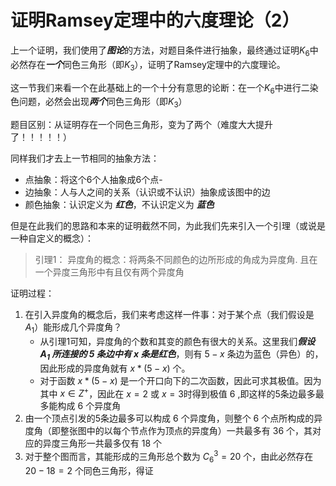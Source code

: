 证明Ramsey定理中的六度理论（2）
================

上一个证明，我们使用了***图论***的方法，对题目条件进行抽象，最终通过证明$K_6$中必然存在***一个***同色三角形（即$K_3$），证明了Ramsey定理中的六度理论。

这一节我们来看一个在此基础上的一个十分有意思的论断：在一个$K_6$中进行二染色问题，必然会出现***两个***同色三角形（即$K_3$）

题目区别：从证明存在一个同色三角形，变为了两个（难度大大提升了！！！！！）

同样我们才去上一节相同的抽象方法：
- 点抽象：将这个6个人抽象成6个点-
- 边抽象：人与人之间的关系（认识或不认识）抽象成该图中的边
- 颜色抽象：认识定义为 ***红色***，不认识定义为 ***蓝色***

但是在此我们的思路和本来的证明截然不同，为此我们先来引入一个引理（或说是一种自定义的概念）：

>引理1：
>	异度角的概念：将两条不同颜色的边所形成的角成为异度角.
>    且在一个异度三角形中有且仅有两个异度角

证明过程：
1. 在引入异度角的概念后，我们来考虑这样一件事：对于某个点（我们假设是$A_1$）能形成几个异度角？
    - 从引理1可知，异度角的个数和其变的颜色有很大的关系。这里我们***假设  $A_1$ 所连接的 5 条边中有 $x$ 条是红色***，则有 $5-x$ 条边为蓝色（异色）的，因此形成的异度角就有 $x*(5-x)$ 个。
    - 对于函数 $x*(5-x)$ 是一个开口向下的二次函数，因此可求其极值。因为其中 $x \in Z^+$，因此在 $x = 2$ 或 $x = 3$时得到极值 $6$ ,即这样的5条边最多最多能构成 $6$ 个异度角
2. 由一个顶点引发的5条边最多可以构成 $6$ 个异度角，则整个 $6$ 个点所构成的异度角（即整张图中的以每个节点作为顶点的异度角）一共最多有 $36$ 个，其对应的异度三角形一共最多仅有 $18$ 个
3. 对于整个图而言，其能形成的三角形总个数为 $C_6^3 = 20$ 个，由此必然存在 $20 - 18 = 2$ 个同色三角形，得证 
